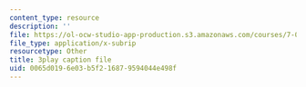 ```yaml
---
content_type: resource
description: ''
file: https://ol-ocw-studio-app-production.s3.amazonaws.com/courses/7-01sc-fundamentals-of-biology-fall-2011/0065d0196e03b5f216879594044e498f_x_vlxGFrZLY.srt
file_type: application/x-subrip
resourcetype: Other
title: 3play caption file
uid: 0065d019-6e03-b5f2-1687-9594044e498f
---
```

